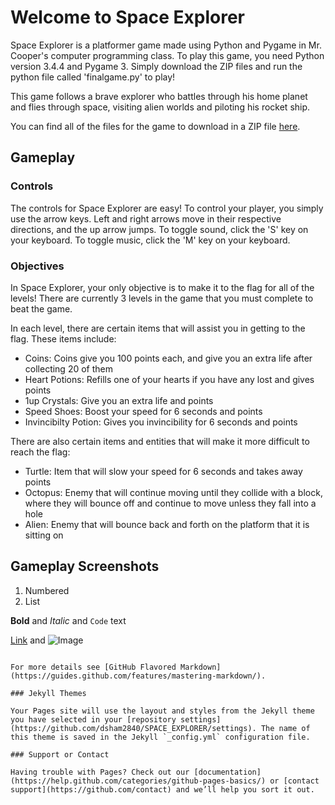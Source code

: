 # Welcome to Space Explorer 

Space Explorer is a platformer game made using Python and Pygame in Mr. Cooper's computer programming class. To play this game, you need Python version 3.4.4 and Pygame 3. Simply download the ZIP files and run the python file called 'finalgame.py' to play!

This game follows a brave explorer who battles through his home planet and flies through space, visiting alien worlds and piloting his rocket ship. 

You can find all of the files for the game to download in a ZIP file [here](https://github.com/dsham2840/SPACE_EXPLORER/archive/master.zip).


## Gameplay

### Controls
The controls for Space Explorer are easy! To control your player, you simply use the arrow keys. Left and right arrows move in their respective directions, and the up arrow jumps. To toggle sound, click the 'S' key on your keyboard. To toggle music, click the 'M' key on your keyboard.

### Objectives
In Space Explorer, your only objective is to make it to the flag for all of the levels! There are currently 3 levels in the game that you must complete to beat the game. 

In each level, there are certain items that will assist you in getting to the flag. These items include:
- Coins: Coins give you 100 points each, and give you an extra life after collecting 20 of them
- Heart Potions: Refills one of your hearts if you have any lost and gives points
- 1up Crystals: Give you an extra life and points
- Speed Shoes: Boost your speed for 6 seconds and points
- Invincibilty Potion: Gives you invincibility for 6 seconds and points

There are also certain items and entities that will make it more difficult to reach the flag:
- Turtle: Item that will slow your speed for 6 seconds and takes away points 
- Octopus: Enemy that will continue moving until they collide with a block, where they will bounce off and continue to move unless they fall into a hole
- Alien: Enemy that will bounce back and forth on the platform that it is sitting on

## Gameplay Screenshots



1. Numbered
2. List

**Bold** and _Italic_ and `Code` text

[Link](url) and ![Image](src)
```

For more details see [GitHub Flavored Markdown](https://guides.github.com/features/mastering-markdown/).

### Jekyll Themes

Your Pages site will use the layout and styles from the Jekyll theme you have selected in your [repository settings](https://github.com/dsham2840/SPACE_EXPLORER/settings). The name of this theme is saved in the Jekyll `_config.yml` configuration file.

### Support or Contact

Having trouble with Pages? Check out our [documentation](https://help.github.com/categories/github-pages-basics/) or [contact support](https://github.com/contact) and we’ll help you sort it out.
